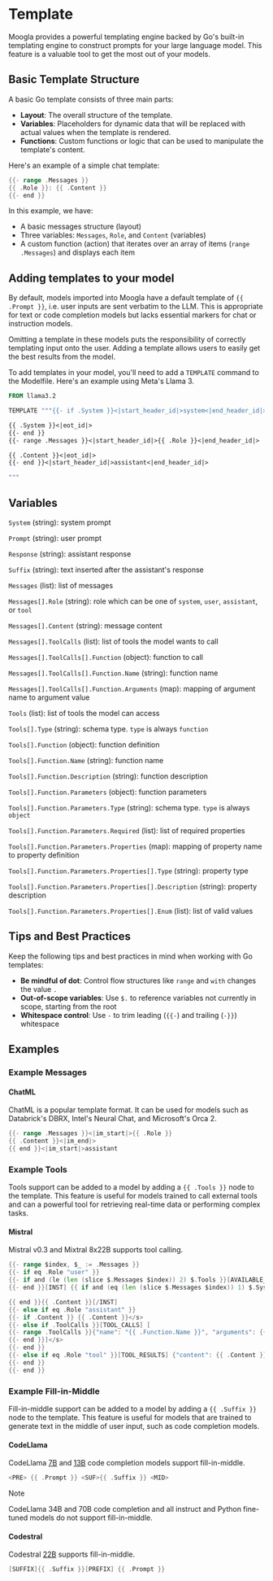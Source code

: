# Template

Moogla provides a powerful templating engine backed by Go's built-in templating engine to construct prompts for your large language model. This feature is a valuable tool to get the most out of your models.

## Basic Template Structure

A basic Go template consists of three main parts:

* **Layout**: The overall structure of the template.
* **Variables**: Placeholders for dynamic data that will be replaced with actual values when the template is rendered.
* **Functions**: Custom functions or logic that can be used to manipulate the template's content.

Here's an example of a simple chat template:

```go
{{- range .Messages }}
{{ .Role }}: {{ .Content }}
{{- end }}
```

In this example, we have:

* A basic messages structure (layout)
* Three variables: `Messages`, `Role`, and `Content` (variables)
* A custom function (action) that iterates over an array of items (`range .Messages`) and displays each item

## Adding templates to your model

By default, models imported into Moogla have a default template of `{{ .Prompt }}`, i.e. user inputs are sent verbatim to the LLM. This is appropriate for text or code completion models but lacks essential markers for chat or instruction models.

Omitting a template in these models puts the responsibility of correctly templating input onto the user. Adding a template allows users to easily get the best results from the model.

To add templates in your model, you'll need to add a `TEMPLATE` command to the Modelfile. Here's an example using Meta's Llama 3.

```dockerfile
FROM llama3.2

TEMPLATE """{{- if .System }}<|start_header_id|>system<|end_header_id|>

{{ .System }}<|eot_id|>
{{- end }}
{{- range .Messages }}<|start_header_id|>{{ .Role }}<|end_header_id|>

{{ .Content }}<|eot_id|>
{{- end }}<|start_header_id|>assistant<|end_header_id|>

"""
```

## Variables

`System` (string): system prompt

`Prompt` (string): user prompt

`Response` (string): assistant response

`Suffix` (string): text inserted after the assistant's response

`Messages` (list): list of messages

`Messages[].Role` (string): role which can be one of `system`, `user`, `assistant`, or `tool`

`Messages[].Content` (string):  message content

`Messages[].ToolCalls` (list): list of tools the model wants to call

`Messages[].ToolCalls[].Function` (object): function to call

`Messages[].ToolCalls[].Function.Name` (string): function name

`Messages[].ToolCalls[].Function.Arguments` (map): mapping of argument name to argument value

`Tools` (list): list of tools the model can access

`Tools[].Type` (string): schema type. `type` is always `function`

`Tools[].Function` (object): function definition

`Tools[].Function.Name` (string): function name

`Tools[].Function.Description` (string): function description

`Tools[].Function.Parameters` (object): function parameters

`Tools[].Function.Parameters.Type` (string): schema type. `type` is always `object`

`Tools[].Function.Parameters.Required` (list): list of required properties

`Tools[].Function.Parameters.Properties` (map): mapping of property name to property definition

`Tools[].Function.Parameters.Properties[].Type` (string): property type

`Tools[].Function.Parameters.Properties[].Description` (string): property description

`Tools[].Function.Parameters.Properties[].Enum` (list): list of valid values

## Tips and Best Practices

Keep the following tips and best practices in mind when working with Go templates:

* **Be mindful of dot**: Control flow structures like `range` and `with` changes the value `.`
* **Out-of-scope variables**: Use `$.` to reference variables not currently in scope, starting from the root
* **Whitespace control**: Use `-` to trim leading (`{{-`) and trailing (`-}}`) whitespace

## Examples

### Example Messages

#### ChatML

ChatML is a popular template format. It can be used for models such as Databrick's DBRX, Intel's Neural Chat, and Microsoft's Orca 2.

```go
{{- range .Messages }}<|im_start|>{{ .Role }}
{{ .Content }}<|im_end|>
{{ end }}<|im_start|>assistant
```

### Example Tools

Tools support can be added to a model by adding a `{{ .Tools }}` node to the template. This feature is useful for models trained to call external tools and can a powerful tool for retrieving real-time data or performing complex tasks.

#### Mistral

Mistral v0.3 and Mixtral 8x22B supports tool calling.

```go
{{- range $index, $_ := .Messages }}
{{- if eq .Role "user" }}
{{- if and (le (len (slice $.Messages $index)) 2) $.Tools }}[AVAILABLE_TOOLS] {{ json $.Tools }}[/AVAILABLE_TOOLS]
{{- end }}[INST] {{ if and (eq (len (slice $.Messages $index)) 1) $.System }}{{ $.System }}

{{ end }}{{ .Content }}[/INST]
{{- else if eq .Role "assistant" }}
{{- if .Content }} {{ .Content }}</s>
{{- else if .ToolCalls }}[TOOL_CALLS] [
{{- range .ToolCalls }}{"name": "{{ .Function.Name }}", "arguments": {{ json .Function.Arguments }}}
{{- end }}]</s>
{{- end }}
{{- else if eq .Role "tool" }}[TOOL_RESULTS] {"content": {{ .Content }}}[/TOOL_RESULTS]
{{- end }}
{{- end }}
```

### Example Fill-in-Middle

Fill-in-middle support can be added to a model by adding a `{{ .Suffix }}` node to the template. This feature is useful for models that are trained to generate text in the middle of user input, such as code completion models.

#### CodeLlama

CodeLlama [7B](https://moogla.com/library/codellama:7b-code) and [13B](https://moogla.com/library/codellama:13b-code) code completion models support fill-in-middle.

```go
<PRE> {{ .Prompt }} <SUF>{{ .Suffix }} <MID>
```

> [!NOTE]
> CodeLlama 34B and 70B code completion and all instruct and Python fine-tuned models do not support fill-in-middle.

#### Codestral

Codestral [22B](https://moogla.com/library/codestral:22b) supports fill-in-middle.

```go
[SUFFIX]{{ .Suffix }}[PREFIX] {{ .Prompt }}
```
